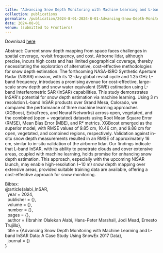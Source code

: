 ```yaml
---
title: "Advancing Snow Depth Monitoring with Machine Learning and L-band InSAR Data: A Case Study Using SnowEx 2017 Data"
collection: publications
permalink: /publication/2024-8-01-2024-8-01-Advancing-Snow-Depth-Monitoring-with-Machine-Learning-and-L-band-InSAR-Data-A-Case-Study-Using-SnowEx-2017-Data
date: 2024-08-01
venue: (submitted to Frontiers)
---
```


Download [here](https://jodimead.github.io/files/papers/alabi_et_al.pdf)

Abstract: 
Current snow depth mapping from space faces challenges in spatial coverage, revisit frequency, and cost. Airborne lidar, although precise, incurs high costs and has limited geographical coverage, thereby necessitating the exploration of alternative, cost-effective methodologies for snow depth estimation.  The forthcoming NASA-ISRO Synthetic Aperture Radar (NISAR) mission, with its 12-day global revisit cycle and 1.25 GHz L-band frequency, introduces a promising avenue for cost-effective, large-scale snow depth and snow water equivalent (SWE) estimation using L-band Interferometric SAR (InSAR) capabilities. This study demonstrates InSAR's potential for snow depth estimation via machine learning. Using 3 m resolution L-band InSAR products over Grand Mesa, Colorado, we compared the performance of three machine learning approaches (XGBoost, ExtraTrees, and Neural Networks) across open, vegetated, and the combined (open + vegetated) datasets using Root Mean Square Error (RMSE), Mean Bias Error (MBE), and R² metrics. XGBoost emerged as the superior model, with RMSE values of 9.85 cm, 10.46 cm, and 9.88 cm for open, vegetated, and combined regions, respectively. Validation against in-situ snow depth measurements resulted in an RMSE of approximately 16 cm, similar to in-situ validation of the airborne lidar. Our findings indicate that L-band InSAR, with its ability to penetrate clouds and cover extensive areas, coupled with machine learning, holds promise for enhancing snow depth estimation. This approach, especially with the upcoming NISAR launch, may enable high-resolution (~10 m) snow depth mapping over extensive areas, provided suitable training data are available, offering a cost-effective approach for snow monitoring.


Bibtex:<br>
@article{alabi_InSAR,<br>
&nbsp;  year = 2024,<br>
&nbsp;  publisher = {},<br>
&nbsp;  volume = {},<br>
&nbsp;  number = {},<br>
&nbsp;  pages = {},<br>
&nbsp; author = {Ibrahim Olalekan Alabi, Hans-Peter Marshall, Jodi Mead, Ernesto Trujillo},<br>
&nbsp; title = {Advancing Snow Depth Monitoring with Machine Learning and L-band InSAR Data: A Case Study Using SnowEx 2017 Data},<br>
&nbsp;  journal = {}<br>
}
